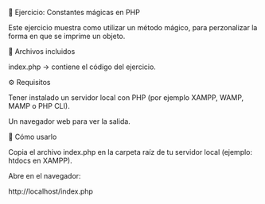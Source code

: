 📝 Ejercicio: Constantes mágicas en PHP

Este ejercicio muestra como utilizar un método mágico, para perzonalizar la forma en que se imprime un objeto.

📂 Archivos incluidos

index.php → contiene el código del ejercicio.

⚙️ Requisitos

Tener instalado un servidor local con PHP (por ejemplo XAMPP, WAMP, MAMP o PHP CLI).

Un navegador web para ver la salida.

🚀 Cómo usarlo

Copia el archivo index.php en la carpeta raíz de tu servidor local (ejemplo: htdocs en XAMPP).

Abre en el navegador:

http://localhost/index.php
